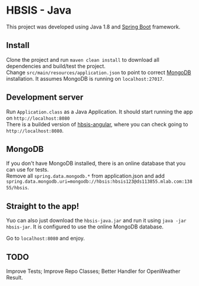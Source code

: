 # HBSIS - Java

This project was developed using Java 1.8 and [Spring Boot](https://spring.io) framework.

## Install

Clone the project and run `maven clean install` to download all dependencies and build/test the project.  
Change `src/main/resources/application.json` to point to correct [MongoDB](https://mongodb.com) installation. It assumes MongoDB is running on `localhost:27017`.  

## Development server

Run `Application.class` as a Java Application. It should start running the app on `http://localhost:8080`  
There is a builded version of [hbsis-angular](https://github.com/tarcio/hbsis-angular), where you can check going to `http://localhost:8080`.

## MongoDB

If you don't have MongoDB installed, there is an online database that you can use for tests.  
Remove all `spring.data.mongodb.*` from application.json and add `spring.data.mongodb.uri=mongodb://hbsis:hbsis123@ds113855.mlab.com:13855/hbsis`.

## Straight to the app!

Yuo can also just download the `hbsis-java.jar` and run it using `java -jar hbsis-jar`. It is configured to use the online MongoDB database.  

Go to `localhost:8080` and enjoy.

## TODO

Improve Tests; Improve Repo Classes; Better Handler for OpenWeather Result.
